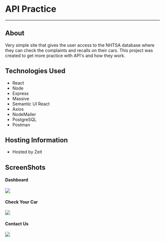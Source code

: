 <h1>API Practice</h1>
<hr>

<h2>About</h2>
<p>
  Very simple site that gives the user access to the NHTSA database where they can check the complaints and recalls on their cars.
  This project was created to get more practice with API's and how they work.
  </p>
  
  <h2>Technologies Used</h2>
  
  <ul>
    <li>React</li>
    <li>Node</li>
    <li>Express</li>
    <li>Massive</li>
    <li>Semantic UI React</li>
    <li>Axios</li>
    <li>NodeMailer</li>
    <li>PostgreSQL</li>
    <li>Postman</li>
  </ul>
  
  <h2>Hosting Information</h2>
  <ul>
    <li>Hosted by Zeit</li>
  </ul>
  
  <h2>ScreenShots</h2>
  
  <h4>Dashboard</h4>
  <img src="https://github.com/stizout/used-car/blob/master/images/complaints-dash.png"/>
  
  
  <h4>Check Your Car</h4>
  <img src="https://github.com/stizout/used-car/blob/master/images/complaints-check.png"/>
  
  
  <h4>Contact Us</h4>
  
  <img src="https://github.com/stizout/used-car/blob/master/images/complaints-contact.png"/>
  
